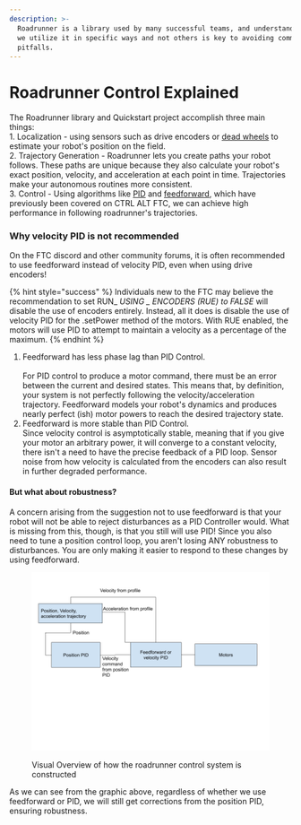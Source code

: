 ```yaml
---
description: >-
  Roadrunner is a library used by many successful teams, and understanding why
  we utilize it in specific ways and not others is key to avoiding common
  pitfalls.
---
```


# Roadrunner Control Explained

The Roadrunner library and Quickstart project accomplish three main things: \
1\. Localization - using sensors such as drive encoders or [dead wheels](https://gm0.org/en/latest/docs/common-mechanisms/dead-wheels.html) to estimate your robot's position on the field.\
2\. Trajectory Generation - Roadrunner lets you create paths your robot follows. These paths are unique because they also calculate your robot's exact position, velocity, and acceleration at each point in time. Trajectories make your autonomous routines more consistent. \
3\. Control - Using algorithms like [PID](../the-pid-controller/) and [feedforward](../feedforward-control.md), which have previously been covered on CTRL ALT FTC, we can achieve high performance in following roadrunner's trajectories.

### Why velocity PID is not recommended

On the FTC discord and other community forums, it is often recommended to use feedforward instead of velocity PID, even when using drive encoders!

{% hint style="success" %}
Individuals new to the FTC may believe the recommendation to set RUN\_ _USING \_ ENCODERS (RUE) to FALSE_ will disable the use of encoders entirely. Instead, all it does is disable the use of velocity PID for the .setPower method of the motors. With RUE enabled, the motors will use PID to attempt to maintain a velocity as a percentage of the maximum.
{% endhint %}

1. Feedforward has less phase lag than PID Control.\
   \
   For PID control to produce a motor command, there must be an error between the current and desired states. This means that, by definition, your system is not perfectly following the velocity/acceleration trajectory. Feedforward models your robot's dynamics and produces nearly perfect (ish) motor powers to reach the desired trajectory state.
2.  Feedforward is more stable than PID Control.\
   Since velocity control is asymptotically stable, meaning that if you give your motor an arbitrary power, it will converge to a constant velocity, there isn't a need to have the precise feedback of a PID loop. Sensor noise from how velocity is calculated from the encoders can also result in further degraded performance.

#### But what about robustness?

A concern arising from the suggestion not to use feedforward is that your robot will not be able to reject disturbances as a PID Controller would. What is missing from this, though, is that you still will use PID! Since you also need to tune a position control loop, you aren't losing ANY robustness to disturbances. You are only making it easier to respond to these changes by using feedforward.

<figure><img src="../.gitbook/assets/Roadrunner Control System.png" alt=""><figcaption><p>Visual Overview of how the roadrunner control system is constructed</p></figcaption></figure>

As we can see from the graphic above, regardless of whether we use feedforward or PID, we will still get corrections from the position PID, ensuring robustness.
